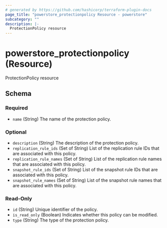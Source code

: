 ```yaml
---
# generated by https://github.com/hashicorp/terraform-plugin-docs
page_title: "powerstore_protectionpolicy Resource - powerstore"
subcategory: ""
description: |-
  ProtectionPolicy resource
---
```


# powerstore_protectionpolicy (Resource)

ProtectionPolicy resource



<!-- schema generated by tfplugindocs -->
## Schema

### Required

- `name` (String) The name of the protection policy.

### Optional

- `description` (String) The description of the protection policy.
- `replication_rule_ids` (Set of String) List of the replication rule IDs that are associated with this policy.
- `replication_rule_names` (Set of String) List of the replication rule names that are associated with this policy.
- `snapshot_rule_ids` (Set of String) List of the snapshot rule IDs that are associated with this policy.
- `snapshot_rule_names` (Set of String) List of the snapshot rule names that are associated with this policy.

### Read-Only

- `id` (String) Unique identifier of the policy.
- `is_read_only` (Boolean) Indicates whether this policy can be modified.
- `type` (String) The type of the protection policy.


